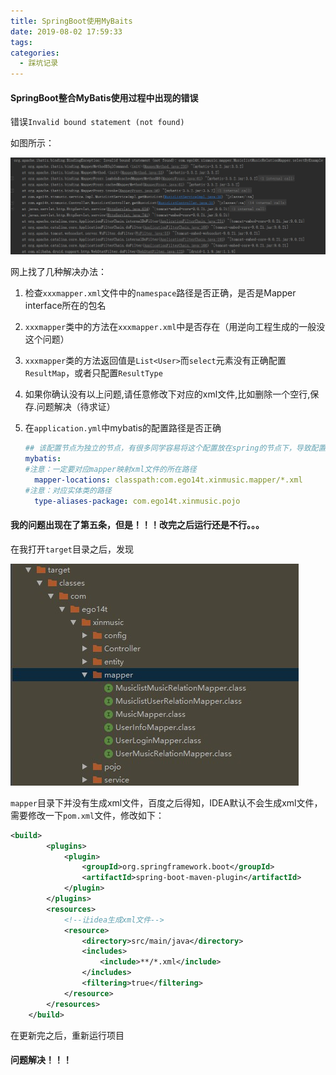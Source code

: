 ```yaml
---
title: SpringBoot使用MyBaits
date: 2019-08-02 17:59:33
tags:
categories: 
  - 踩坑记录
---
```


#### SpringBoot整合MyBatis使用过程中出现的错误

错误`Invalid bound statement (not found)`

<!--more-->

如图所示：

![报错信息](../images/Snipaste_2019-08-02_17-33-39.jpg)

网上找了几种解决办法：

1. 检查`xxxmapper.xml`文件中的`namespace`路径是否正确，是否是Mapper interface所在的包名

2. `xxxmapper`类中的方法在`xxxmapper.xml`中是否存在（用逆向工程生成的一般没这个问题）

3. `xxxmapper`类的方法返回值是`List<User>`而`select`元素没有正确配置`ResultMap`，或者只配置`ResultType`

4. 如果你确认没有以上问题,请任意修改下对应的xml文件,比如删除一个空行,保存.问题解决（待求证）

5. 在`application.yml`中mybatis的配置路径是否正确

   ```yaml
   ## 该配置节点为独立的节点，有很多同学容易将这个配置放在spring的节点下，导致配置无法被识别
   mybatis:
   #注意：一定要对应mapper映射xml文件的所在路径
     mapper-locations: classpath:com.ego14t.xinmusic.mapper/*.xml  
   #注意：对应实体类的路径
     type-aliases-package: com.ego14t.xinmusic.pojo  
   ```

#### 我的问题出现在了第五条，但是！！！改完之后运行还是不行。。。

   在我打开`target`目录之后，发现

   ![target目录](../images/Snipaste_2019-08-02_17-54-09.jpg)

`mapper`目录下并没有生成xml文件，百度之后得知，IDEA默认不会生成xml文件，需要修改一下`pom.xml`文件，修改如下：

```xml
<build>
        <plugins>
            <plugin>
                <groupId>org.springframework.boot</groupId>
                <artifactId>spring-boot-maven-plugin</artifactId>
            </plugin>
        </plugins>
        <resources>
            <!--让idea生成xml文件-->
            <resource>
                <directory>src/main/java</directory>
                <includes>
                    <include>**/*.xml</include>
                </includes>
                <filtering>true</filtering>
            </resource>
        </resources>
    </build>
```

在更新完之后，重新运行项目

#### 问题解决！！！